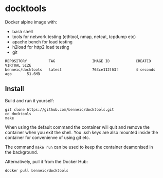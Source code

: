 docktools
===

Docker alpine image with:
- bash shell
- tools for network testing (ethtool, nmap, netcat, tcpdump etc)
- apache bench for load testing
- h2load for http2 load testing
- git

```
REPOSITORY          TAG                 IMAGE ID            CREATED             VIRTUAL SIZE
benneic/docktools   latest              763ce112f63f        4 seconds ago       51.6MB
```

Install
---

Build and run it yourself:

```
git clone https://github.com/benneic/docktools.git
cd docktools
make
```
When using the default command the container will quit and remove the container when you exit the shell. You .ssh keys are also mounted inside the container for convenienve of using git etc.

The command `make run` can be used to keep the container deamonised in the background.


Alternatively, pull it from the Docker Hub:

```
docker pull benneic/docktools
```
